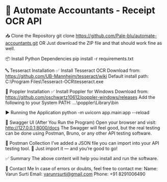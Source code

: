 # 🧾 Automate Accountants - Receipt OCR API

📥 Clone the Repository
git clone https://github.com/Pale-blu/automate-accountants.git
OR
Just download the ZIP file and that should work fine as well.

📦 Install Python Dependencies
pip install -r requirements.txt

🔤 Tesseract Installation
✅ Install Tesseract OCR
Download from: https://github.com/UB-Mannheim/tesseract/wiki
Default install path:
C:\Program Files\Tesseract-OCR\tesseract.exe

📄 Poppler Installation
✅ Install Poppler for Windows
Download from: https://github.com/oschwartz10612/poppler-windows/releases
Add the following to your System PATH:
...\poppler\Library\bin

▶️ Running the Application
python -m uvicorn app.main:app --reload

🔗 Swagger UI (After You Run the Program)
Open your browser and visit:
http://127.0.0.1:8000/docs
The Swagger will feel good, but the real testing can be done using Postman, Bruno, or any other API testing software.

📁 Postman Collection
I’ve added a JSON file you can import into your API testing tool.
📌 Just import it — and you’re good to go!

✅ Summary
The above content will help you install and run the software.

💬 Contact Me
In case of errors or doubts, feel free to contact me:
Name: Varun Surti
Email: varunrsurti@gmail.com
Phone: +91 8291006490